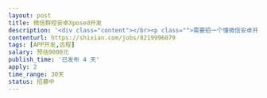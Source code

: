 ```yaml
---                
layout: post       
title: 微信群控安卓Xposed开发           
description: '<div class="content"></br><p class="">需要招一个懂微信安卓开发，技术实例相对比较厉害的开发人员，</br><br/>做的产品主要是，群控系统，本身公司有自己的平台，由于需要电脑控制手机，所以招一个安卓开发人员</br><br/>人才要求：懂安卓java开发，主要用Xposed框架</br><br/>工作态度负责，能力不错</p></br></div>'     
contenturl: https://shixian.com/jobs/8219996079      
tags: [APP开发,远程]            
salary: 预估9000元          
publish_time: '已发布 4 天'         
apply: 2                   
time_range: 30天              
status: 招募中                  
---                 
```

